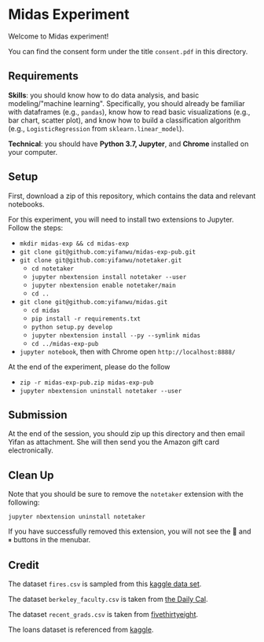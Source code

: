 # Midas Experiment

Welcome to Midas experiment!

You can find the consent form under the title `consent.pdf` in this directory.

## Requirements

**Skills**: you should know how to do data analysis, and basic modeling/"machine learning".  Specifically, you should already be familiar with dataframes (e.g., `pandas`), know how to read basic visualizations (e.g., bar chart, scatter plot), and know how to build a classification algorithm (e.g., `LogisticRegression` from `sklearn.linear_model`).

**Technical**: you should have **Python 3.7, Jupyter**, and **Chrome** installed on your computer.

## Setup

First, download a zip of this repository, which contains the data and relevant notebooks.

For this experiment, you will need to install two extensions to Jupyter. Follow the steps:

* `mkdir midas-exp && cd midas-exp`
* `git clone git@github.com:yifanwu/midas-exp-pub.git`
* `git clone git@github.com:yifanwu/notetaker.git`
  * `cd notetaker`
  * `jupyter nbextension install notetaker --user`
  * `jupyter nbextension enable notetaker/main`
  * `cd ..`
* `git clone git@github.com:yifanwu/midas.git`
  * `cd midas`
  * `pip install -r requirements.txt`
  * `python setup.py develop`
  * `jupyter nbextension install --py --symlink midas`
  * `cd ../midas-exp-pub`
* `jupyter notebook`, then with Chrome open `http://localhost:8888/`

At the end of the experiment, please do the follow

* `zip -r midas-exp-pub.zip midas-exp-pub`
* `jupyter nbextension uninstall notetaker --user`

## Submission

At the end of the session, you should zip up this directory and then email Yifan as attachment. She will then send you the Amazon gift card electronically.

## Clean Up

Note that you should be sure to remove the `notetaker` extension with the following:

`jupyter nbextension uninstall notetaker`

If you have successfully removed this extension, you will not see the 🧽 and ⏸ buttons in the menubar.

## Credit

The dataset `fires.csv` is sampled from this [kaggle data set](https://www.kaggle.com/rtatman/188-million-us-wildfires).

The dataset `berkeley_faculty.csv` is taken from [the Daily Cal](https://github.com/dailycal-projects/ucb-faculty-salary).

The dataset `recent_grads.csv` is taken from [fivethirtyeight](https://github.com/fivethirtyeight/data/tree/master/college-majors).

The loans dataset is referenced from [kaggle](https://www.kaggle.com/c/home-credit-default-risk/data).